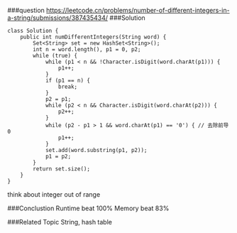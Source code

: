 ###question
https://leetcode.cn/problems/number-of-different-integers-in-a-string/submissions/387435434/
###Solution
```
class Solution {
    public int numDifferentIntegers(String word) {
        Set<String> set = new HashSet<String>();
        int n = word.length(), p1 = 0, p2;
        while (true) {
            while (p1 < n && !Character.isDigit(word.charAt(p1))) {
                p1++;
            }
            if (p1 == n) {
                break;
            }
            p2 = p1;
            while (p2 < n && Character.isDigit(word.charAt(p2))) {
                p2++;
            }
            while (p2 - p1 > 1 && word.charAt(p1) == '0') { // 去除前导 0
                p1++;
            }
            set.add(word.substring(p1, p2));
            p1 = p2;
        }
        return set.size();
    }
}
```
think about integer out of range


###Conclustion
Runtime beat 100%
Memory beat 83%

###Related Topic
String, hash table